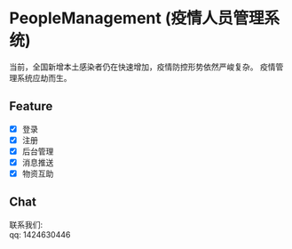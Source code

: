 # PeopleManagement (疫情人员管理系统)

当前，全国新增本土感染者仍在快速增加，疫情防控形势依然严峻复杂。
疫情管理系统应劫而生。

## Feature

- [x] 登录
- [x] 注册
- [x] 后台管理
- [x] 消息推送
- [x] 物资互助

## Chat

联系我们:\
qq: 1424630446
